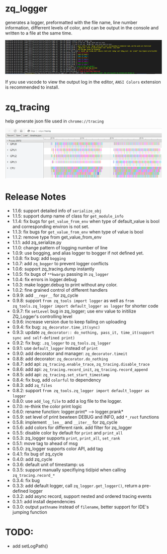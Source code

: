 # zq_logger
generates a logger, preformatted with the file name, line number information, differrent levels of color, and can be output in the console and written to a file at the same time.

![](https://raw.githubusercontent.com/zzqq2199/pic_for_public/master/img/20220701162735.png)

If you use vscode to view the output log in the editor, `ANSI Colors` extension is recommended to install.

# zq_tracing
help generate json file used in `chrome://tracing`

![](https://raw.githubusercontent.com/zzqq2199/pic_for_public/master/img/20220608134508.png)


# Release Notes
- 1.1.6: support detailed info of `serialize_obj`
- 1.1.5: support dump name of class for `get_module_info`
- 1.1.4: fix bugs for `get_value_from_env` when type of default_value is bool and corresponding environ is not set.
- 1.1.3: fix bugs for `get_value_from_env` when type of value is bool
- 1.1.2: remove type from get_value_from_env
- 1.1.1: add zq_serialize.py
- 1.1.0: change pattern of logging number of line
- 1.0.9: use bogging, and alias logger to bogger if not defined yet.
- 1.0.8: fix bug: add `bogging` 
- 1.0.7: add `zq_bogger` to prevent logger conflicts
- 1.0.6: support zq_tracing.dump instantly
- 1.0.5: fix bugs of `**kwargs` passing in `zq_logger`
- 1.0.4: fix errors in logger.debug 
- 1.0.3: make logger.debug to print without any color.
- 1.0.2: fine grained control of different handlers
- 0.9.9: add `__repr__` for zq_cycle
- 0.9.8: support `from zq_tools import logger` as well as `from zq_tools.zq_logger import default_logger as logger` for shorter code
- 0.9.7: fix `setLevel` bug in zq_logger; use env value to initilize ZQ_Logger's controlling level
- 0.9.6: increase version due to keep failing on uploading
- 0.9.4: fix bug: `zq_decorator.time_it(sync)`
- 0.9.3: update `zq_decorator:: do_nothing, pass_it, time_it(support sync and self-defined print)`
- 0.9.2: fix bug: `.zq_logger` to `zq_tools.zq_logger`
- 0.9.1: use `default_logger` instead of `print`
- 0.9.0: add decorator and manager: `zq_decorator.timeit`
- 0.8.8: add decorator: `zq_decorator.do_nothing`
- 0.8.7: add api: `zq_tracing.enable_trace`, `zq_tracing.disable_trace`
- 0.8.6: add api: `zq_tracing.record_init`, `zq_tracing.record_append`
- 0.8.5: add api: `zq_tracing.set_start_timestamp`
- 0.8.4: fix bug, add `colorful` to dependency
- 0.8.3: add `zq_files`
- 0.8.2: support `from zq_tools.zq_logger import default_logger as logger`
- 0.8.0: use `add_log_file` to add a log file to the logger.
- 0.7.0: re-think the color print logic
- 0.6.0: rename function: logger.print* --> logger.prank*
- 0.5.9: set level of print bewteen DEBUG and INFO, add `*_root` functions
- 0.5.8: implement `__len__` and `__iter__` for zq_cycle
- 0.5.6: add colors for different rank. add filter for zq_logger
- 0.5.5: disable color by default for `print` and `print_all`
- 0.5.3: zq_logger supports `print`, `print_all`, `set_rank`
- 0.5.1: move tag to ahead of msg
- 0.5.0: zq_logger supports color API, add tag
- 0.4.1: fix bug of zq_cycle
- 0.4.0: add zq_cycle
- 0.3.6: default unit of timestamp: us
- 0.3.5: support manually specifiying tid/pid when calling `zq_tracing.record_*`
- 0.3.4: fix bug
- 0.3.3: add default logger, call `zq_logger.get_logger()`, return a pre-defined logger
- 0.3.2: add async record, support nested and ordered tracing events
- 0.3.1: add install dependencies
- 0.3.0: output `pathname` instead of `filename`, better support for IDE's jumping function


# TODO:
- add setLogPath()